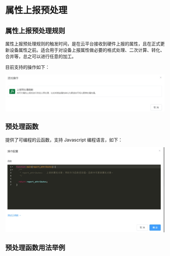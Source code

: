 # 属性上报预处理

## 属性上报预处理规则

属性上报预处理规则的触发时间，是在云平台接收到硬件上报的属性，且在正式更新设备属性之前。适合用于对设备上报属性做必要的格式处理、二次计算、转化、合并等，总之可以进行任意的加工。

目前支持的操作如下：

![img](属性上报预处理/docs05规则引擎assetswps5.jpg)

## 预处理函数

提供了可编程的云函数，支持 Javascript 编程语言，如下：

![img](属性上报预处理/docs05规则引擎assetswps6.jpg)

## 预处理函数用法举例